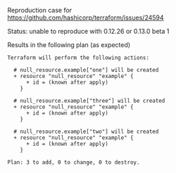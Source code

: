 Reproduction case for https://github.com/hashicorp/terraform/issues/24594

Status: unable to reproduce with 0.12.26 or 0.13.0 beta 1

Results in the following plan (as expected)
```
Terraform will perform the following actions:

  # null_resource.example["one"] will be created
  + resource "null_resource" "example" {
      + id = (known after apply)
    }

  # null_resource.example["three"] will be created
  + resource "null_resource" "example" {
      + id = (known after apply)
    }

  # null_resource.example["two"] will be created
  + resource "null_resource" "example" {
      + id = (known after apply)
    }

Plan: 3 to add, 0 to change, 0 to destroy.

```
